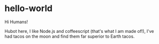 # hello-world

Hi Humans!

Hubot here, I like Node.js and coffeescript (that's what I am made of!),
I've had tacos on the moon and find them far superior to Earth tacos.


